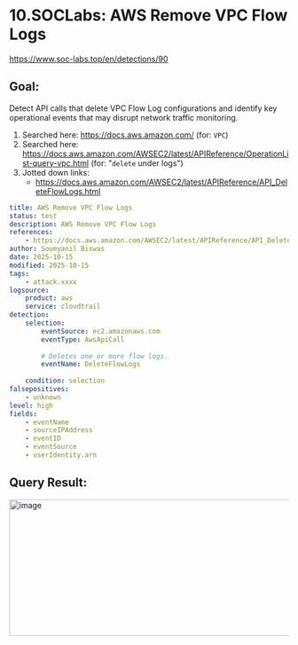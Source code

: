 # 10.SOCLabs: AWS Remove VPC Flow Logs

https://www.soc-labs.top/en/detections/90

## Goal: 
Detect API calls that delete VPC Flow Log configurations and identify key operational events that may disrupt network traffic monitoring.

1. Searched here: https://docs.aws.amazon.com/ (for: `VPC`)
2. Searched here: https://docs.aws.amazon.com/AWSEC2/latest/APIReference/OperationList-query-vpc.html (for: "`delete` under logs")
3. Jotted down links:
    - https://docs.aws.amazon.com/AWSEC2/latest/APIReference/API_DeleteFlowLogs.html

```yaml
title: AWS Remove VPC Flow Logs
status: test
description: AWS Remove VPC Flow Logs
references:
    - https://docs.aws.amazon.com/AWSEC2/latest/APIReference/API_DeleteFlowLogs.html
author: Soumyanil Biswas
date: 2025-10-15
modified: 2025-10-15
tags:
    - attack.xxxx
logsource:
    product: aws
    service: cloudtrail
detection:
    selection:
        eventSource: ec2.amazonaws.com
        eventType: AwsApiCall
        
        # Deletes one or more flow logs.
        eventName: DeleteFlowLogs
        
    condition: selection 
falsepositives:
    - unknown
level: high
fields:
    - eventName
    - sourceIPAddress
    - eventID
    - eventSource
    - userIdentity.arn
```

## Query Result:

<img width="1823" height="246" alt="image" src="https://github.com/user-attachments/assets/46470419-6c1f-4ec8-ac68-cdc19f7b54f8" />


